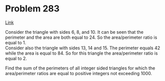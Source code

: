 # Problem 283

[Link](https://projecteuler.net/problem=283)

Consider the triangle with sides $6$, $8$, and $10$. It can be seen that the perimeter and the area are both equal to $24$. So the area/perimeter ratio is equal to $1$.  
Consider also the triangle with sides $13$, $14$ and $15$. The perimeter equals $42$ while the area is equal to $84$. So for this triangle the area/perimeter ratio is equal to $2$. 

Find the sum of the perimeters of all integer sided triangles for which the area/perimeter ratios are equal to positive integers not exceeding $1000$.